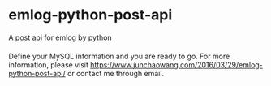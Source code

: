 # emlog-python-post-api
A post api for emlog by python
####
Define your MySQL information and you are ready to go.
For more information, please visit https://www.junchaowang.com/2016/03/29/emlog-python-post-api/ or contact me through email.
